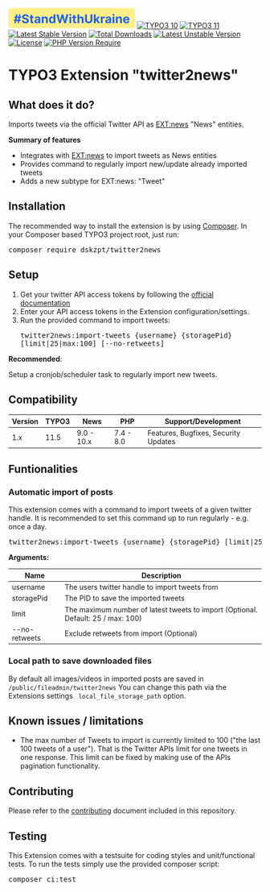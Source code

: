 [![StandWithUkraine](https://raw.githubusercontent.com/vshymanskyy/StandWithUkraine/main/badges/StandWithUkraine.svg)](https://github.com/vshymanskyy/StandWithUkraine/blob/main/docs/README.md)
[![TYPO3 10](https://img.shields.io/badge/TYPO3-10-orange.svg)](https://get.typo3.org/version/10)
[![TYPO3 11](https://img.shields.io/badge/TYPO3-11-orange.svg)](https://get.typo3.org/version/11)
[![Latest Stable Version](http://poser.pugx.org/dauskonzept/twitter2news/v)](https://packagist.org/packages/dauskonzept/twitter2news)
[![Total Downloads](http://poser.pugx.org/dauskonzept/twitter2news/downloads)](https://packagist.org/packages/dauskonzept/twitter2news)
[![Latest Unstable Version](http://poser.pugx.org/dauskonzept/twitter2news/v/unstable)](https://packagist.org/packages/dauskonzept/twitter2news)
[![License](http://poser.pugx.org/dauskonzept/twitter2news/license)](https://packagist.org/packages/dauskonzept/twitter2news)
[![PHP Version Require](http://poser.pugx.org/dauskonzept/twitter2news/require/php)](https://packagist.org/packages/dauskonzept/twitter2news)

TYPO3 Extension "twitter2news"
=================================

## What does it do?

Imports tweets via the official Twitter API
as [EXT:news](https://github.com/georgringer/news)
"News" entities.

**Summary of features**

* Integrates with [EXT:news](https://github.com/georgringer/news) to import
  tweets as News entities
* Provides command to regularly import new/update already imported tweets
* Adds a new subtype for EXT:news: "Tweet"

## Installation

The recommended way to install the extension is by
using [Composer](https://getcomposer.org/). In your Composer based TYPO3 project
root, just run:
<pre>composer require dskzpt/twitter2news</pre>

## Setup

1. Get your twitter API access tokens by following
   the [official documentation](https://developer.twitter.com/en/docs/twitter-api/getting-started/about-twitter-api)
2. Enter your API access tokens in the Extension configuration/settings.
3. Run the provided command to import tweets: <pre>twitter2news:import-tweets
   {username} {storagePid} [limit|25|max:100] [--no-retweets]</pre>

__Recommended__:

Setup a cronjob/scheduler task to regularly import new tweets.

## Compatibility

| Version | TYPO3 | News       | PHP        | Support/Development                  |
|---------|-------|------------|------------|--------------------------------------|
| 1.x     | 11.5  | 9.0 - 10.x | 7.4 - 8.0️ | Features, Bugfixes, Security Updates |

## Funtionalities

### Automatic import of posts

This extension comes with a command to import tweets of a given twitter handle.
It is recommended to set this command up to run regularly - e.g. once a day.

<pre>twitter2news:import-tweets {username} {storagePid} [limit|25|max:100] [--no-retweets]</pre>

__Arguments:__

| Name          | Description                                                                      |
|---------------|----------------------------------------------------------------------------------|
| username      | The users twitter handle to import tweets from                                   |
| storagePid    | The PID to save the imported tweets                                              |
| limit         | The maximum number of latest tweets to import (Optional. Default: 25 / max: 100) |
| --no-retweets | Exclude retweets from import (Optional)                                          |

### Local path to save downloaded files

By default all images/videos in imported posts are saved in <code>
/public/fileadmin/twitter2news</code>
You can change this path via the Extensions settings <code>
local_file_storage_path</code> option.

## Known issues / limitations

* The max number of Tweets to import is currently limited to 100 ("the last 100
  tweets of a user"). That is the Twitter APIs limit for one tweets in one
  response. This limit can be fixed by making use of the APIs pagination
  functionality.

## Contributing

Please refer to the [contributing](CONTRIBUTING.md) document included in this
repository.

## Testing

This Extension comes with a testsuite for coding styles and unit/functional
tests. To run the tests simply use the provided composer script:

<pre>composer ci:test</pre>
